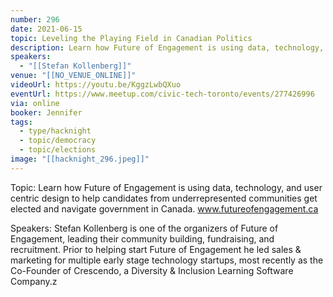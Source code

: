 ```yaml
---
number: 296
date: 2021-06-15
topic: Leveling the Playing Field in Canadian Politics
description: Learn how Future of Engagement is using data, technology, and user centric design to help candidates from underrepresented communities get elected and navigate government in Canada.www.futureofengagement.ca
speakers:
  - "[[Stefan Kollenberg]]"
venue: "[[NO_VENUE_ONLINE]]"
videoUrl: https://youtu.be/KggzLwbQXuo
eventUrl: https://www.meetup.com/civic-tech-toronto/events/277426996
via: online
booker: Jennifer
tags:
  - type/hacknight
  - topic/democracy
  - topic/elections
image: "[[hacknight_296.jpeg]]"
---
```

Topic:
Learn how Future of Engagement is using data, technology, and user centric design to help candidates from underrepresented communities get elected and navigate government in Canada. www.futureofengagement.ca

Speakers:
Stefan Kollenberg is one of the organizers of Future of Engagement, leading their community building, fundraising, and recruitment. Prior to helping start Future of Engagement he led sales & marketing for multiple early stage technology startups, most recently as the Co-Founder of Crescendo, a Diversity & Inclusion Learning Software Company.z
